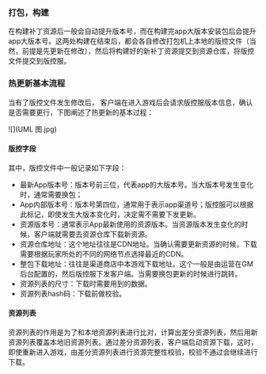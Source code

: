 ### 打包，构建

在构建补丁资源后一般会自动提升版本号，而在构建完app大版本安装包后会提升app大版本号。这两处构建在结束后，都会各自修改打包机上本地的版控文件（当然，前提是先更新在修改），然后将构建好的新补丁资源提交到资源仓库，将版控文件提交到版控服。

### 热更新基本流程

当有了版控文件发生修改后， 客户端在进入游戏后会请求版控服版本信息，确认是否需要更行，下图阐述了热更新的基本过程：

![](UML 图.jpg)

#### 版控字段

其中，版控文件中一般记录如下字段：

- 最新App版本号：版本号前三位，代表app的大版本号。当大版本号发生变化时，通常需要换包；
- App内部版本号：版本号第四位，通常用于表示app渠道号；版控服可以根据此标记，即使发生大版本变化时，决定需不需要下发更新。
- 资源版本号：通常表示App最新使用的资源版本。当资源版本发生变化的时候，客户端就需要去资源仓库下载新资源。
- 资源仓库地址：这个地址往往是CDN地址。当确认需要更新资源的时候，下载需要根据玩家所处的不同的网络节点选择最近的CDN。
- 整包下载地址：往往是渠道商店中本游戏下载地址。这个一般是由运营在GM后台配置的，然后版控服下发客户端。当需要换包更新的时候进行跳转。
- 资源列表的尺寸：下载时需要用到的数据。
- 资源列表hash码：下载前做校验。

#### 资源列表

资源列表的作用是为了和本地资源列表进行比对，计算出差分资源列表，然后用新资源列表覆盖本地旧资源列表。通过差分资源列表，客户端启动资源下载，这时，即使重新进入游戏，由差分资源列表进行资源完整性校验，校验不通过会继续进行下载。